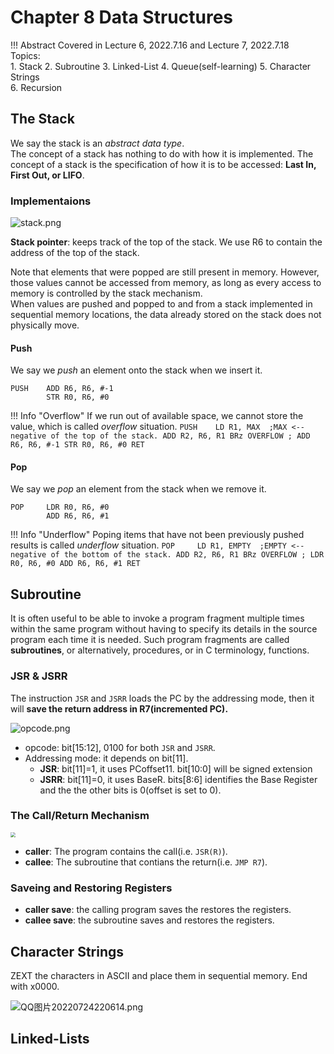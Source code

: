 
# Chapter 8 Data Structures

!!! Abstract
    Covered in Lecture 6, 2022.7.16 and Lecture 7, 2022.7.18  
    Topics:  
    1. Stack
    2. Subroutine
    3. Linked-List
    4. Queue(self-learning)
    5. Character Strings  
    6. Recursion

## The Stack

We say the stack is an *abstract data type*.  
The concept of a stack has nothing to do with how it is implemented. The concept of a stack is the specification of how it is to be accessed: **Last In, First Out, or LIFO**.

### Implementaions

![stack.png](https://s2.loli.net/2022/07/19/veGzElbIUDuWaHS.png)

**Stack pointer**: keeps track of the top of the stack. We use R6 to contain the address of the top of the stack.

Note that elements that were popped are still present in memory. However, those values cannot be accessed from memory, as long as every access to memory is controlled by the stack mechanism.  
When values are pushed and popped to and from a stack implemented in sequential memory locations, the data already stored on the stack does not physically move.  

#### Push

We say we *push* an element onto the stack when we insert it.

```
PUSH    ADD R6, R6, #-1
        STR R0, R6, #0
```

!!! Info "Overflow"
    If we run out of available space, we cannot store the value, which is called *overflow* situation.
    ```
    PUSH    LD R1, MAX  ;MAX <-- negative of the top of the stack.
            ADD R2, R6, R1
            BRz OVERFLOW
            ;
            ADD R6, R6, #-1
            STR R0, R6, #0
            RET
    ```

#### Pop

We say we *pop* an element from the stack when we remove it.

```
POP     LDR R0, R6, #0
        ADD R6, R6, #1
```

!!! Info "Underflow"
    Poping items that have not been previously pushed results is called *underflow* situation.
    ```
    POP     LD R1, EMPTY  ;EMPTY <-- negative of the bottom of the stack.
            ADD R2, R6, R1
            BRz OVERFLOW
            ;
            LDR R0, R6, #0
            ADD R6, R6, #1
            RET
    ```

## Subroutine

It is often useful to be able to invoke a program fragment multiple times within the same program without having to specify its details in the source program each time it is needed. Such program fragments are called **subroutines**, or alternatively, procedures, or in C terminology, functions.

### JSR & JSRR

The instruction `JSR` and `JSRR` loads the PC by the addressing mode, then it will **save the return address in R7(incremented PC).**

![opcode.png](https://s2.loli.net/2022/07/19/fBcpMIOnk2L8y7D.png)

* opcode: bit[15:12], 0100 for both `JSR` and `JSRR`.
* Addressing mode: it depends on bit[11].
  * **JSR**: bit[11]=1, it uses PCoffset11.
    bit[10:0] will be signed extension
  * **JSRR**: bit[11]=0, it uses BaseR. bits[8:6] identifies the Base Register and the the other bits is 0(offset is set to 0).

### The Call/Return Mechanism

<img src="https://s2.loli.net/2022/07/19/bdTVmnu2GeI8WPq.png" style="zoom:50%;" />  

* **caller**: The program contains the call(i.e. `JSR(R)`).
* **callee**: The subroutine that contians the return(i.e. `JMP R7`).

### Saveing and Restoring Registers

* **caller save**: the calling program saves the restores the registers.  
* **callee save**: the subroutine saves and restores the registers.

## Character Strings

ZEXT the characters in ASCII and place them in sequential memory. End with x0000.

![QQ图片20220724220614.png](https://s2.loli.net/2022/07/24/9ROiEMtH1VNY5as.png)

## Linked-Lists
